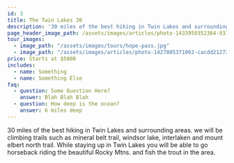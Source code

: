 ```yaml
---
id: 3
title: The Twin Lakes 30
description: '30 miles of the best hiking in Twin Lakes and surrounding areas. we will be climbing trails such as mineral belt trail, windsor lake, interlaken and mount elbert north trail. While staying up in Twin Lakes you will be able to go horseback riding the beautiful Rocky Mtns. and fish the trout in the area.'
page_header_image_path: /assets/images/articles/photo-1433959352364-9314c5b6eb0b_sm.jpg
tour_images: 
  - image_path: "/assets/images/tours/hope-pass.jpg"
  - image_path: "/assets/images/articles/photo-1427805371062-cacdd21273f1_sm.jpg"
price: Starts at $5000
includes:
  - name: Something
  - name: Something Else
faq:
  - question: Some Question Here?
    answer: Blah Blah Blah
  - question: How deep is the ocean?
    answer: 6 miles deep
---
```


30 miles of the best hiking in Twin Lakes and surrounding areas. we will be climbing trails such as mineral belt trail, windsor lake, interlaken and mount elbert north trail. While staying up in Twin Lakes you will be able to go horseback riding the beautiful Rocky Mtns. and fish the trout in the area.